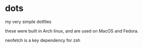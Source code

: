 # dots
my very simple dotfiles

these were built in Arch linux, and are used on MacOS and Fedora.

neofetch is a key dependency for zsh
